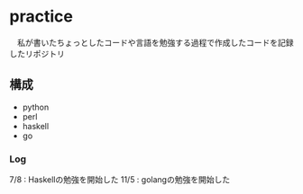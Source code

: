 # practice
　私が書いたちょっとしたコードや言語を勉強する過程で作成したコードを記録したリポジトリ

## 構成

* python
* perl
* haskell
* go


### Log

7/8 : Haskellの勉強を開始した
11/5 : golangの勉強を開始した

